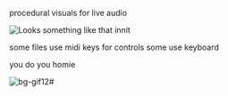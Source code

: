 
procedural visuals for live audio

![Looks something like that innit](treesSpook.gif)

some files use midi keys for controls
some use keyboard

you do you homie 

![bg-gif12](https://github.com/user-attachments/assets/721ace01-d865-4d5c-8d5f-a10ecd7e037a)#
